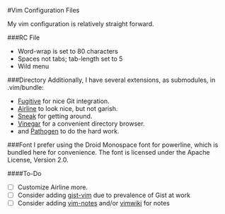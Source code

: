 #Vim Configuration Files

My vim configuration is relatively straight forward.

###RC File
* Word-wrap is set to 80 characters
* Spaces not tabs; tab-length set to 5
* Wild menu

###Directory
Additionally, I have several extensions, as submodules, in .vim/bundle:
* [Fugitive](https://github.com/tpope/vim-fugitive) for nice Git integration.
* [Airline](https://github.com/bling/vim-airline) to look nice, but not garish.
* [Sneak](https://github.com/justinmk/vim-sneak) for getting around.
* [Vinegar](https://github.com/tpope/vim-vinegar) for a convenient directory
  browser.
* and [Pathogen](https://github.com/tpope/vim-pathogen) to do the hard work.

###Font
I prefer using the Droid Monospace font for powerline, which is bundled here for
convenience. The font is licensed under the Apache License, Version 2.0.

####To-Do
* [ ] Customize Airline more.
* [ ] Consider adding [gist-vim](https://github.com/mattn/gist-vim) due to
  prevalence of Gist at work
* [ ] Consider adding [vim-notes](https://github.com/xolox/vim-notes) and/or
  [vimwiki](https://github.com/vimwiki/vimwiki) for notes
